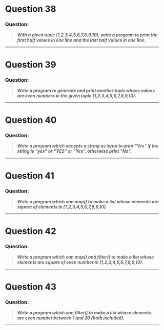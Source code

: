 # Question 38

### **Question:**

> **_With a given tuple (1,2,3,4,5,6,7,8,9,10), write a program to print the first half values in one line and the last half values in one line._**

---

# Question 39

### **Question:**

> **_Write a program to generate and print another tuple whose values are even numbers in the given tuple (1,2,3,4,5,6,7,8,9,10)._**

---

# Question 40

### **Question:**

> **_Write a program which accepts a string as input to print "Yes" if the string is "yes" or "YES" or "Yes", otherwise print "No"._**

---

# Question 41

### **Question:**

> **_Write a program which can map() to make a list whose elements are square of elements in [1,2,3,4,5,6,7,8,9,10]._**

---

# Question 42

### **Question:**

> **_Write a program which can map() and filter() to make a list whose elements are square of even number in [1,2,3,4,5,6,7,8,9,10]._**

---

# Question 43

### **Question:**

> **_Write a program which can filter() to make a list whose elements are even number between 1 and 20 (both included)._**

---
